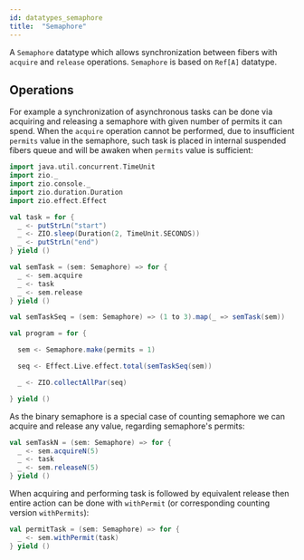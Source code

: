 ```yaml
---
id: datatypes_semaphore
title:  "Semaphore"
---
```


A `Semaphore` datatype which allows synchronization between fibers with `acquire` and `release` operations.
`Semaphore` is based on `Ref[A]` datatype.

## Operations

For example a synchronization of asynchronous tasks can 
be done via acquiring and releasing a semaphore with given number of permits it can spend.
When the `acquire` operation cannot be performed, due to insufficient `permits` value in the semaphore, such task 
is placed in internal suspended fibers queue and will be awaken when `permits` value is sufficient:

```scala mdoc:silent
import java.util.concurrent.TimeUnit
import zio._
import zio.console._
import zio.duration.Duration
import zio.effect.Effect

val task = for {
  _ <- putStrLn("start")
  _ <- ZIO.sleep(Duration(2, TimeUnit.SECONDS))
  _ <- putStrLn("end")
} yield ()

val semTask = (sem: Semaphore) => for {
  _ <- sem.acquire
  _ <- task
  _ <- sem.release
} yield ()

val semTaskSeq = (sem: Semaphore) => (1 to 3).map(_ => semTask(sem))

val program = for {

  sem <- Semaphore.make(permits = 1)

  seq <- Effect.Live.effect.total(semTaskSeq(sem))

  _ <- ZIO.collectAllPar(seq)

} yield ()
```

As the binary semaphore is a special case of counting semaphore 
we can acquire and release any value, regarding semaphore's permits:

```scala mdoc:silent
val semTaskN = (sem: Semaphore) => for {
  _ <- sem.acquireN(5)
  _ <- task
  _ <- sem.releaseN(5)
} yield ()
```

When acquiring and performing task is followed by equivalent release 
then entire action can be done with `withPermit` 
(or corresponding counting version `withPermits`):

```scala mdoc:silent
val permitTask = (sem: Semaphore) => for {
  _ <- sem.withPermit(task)
} yield ()
```
